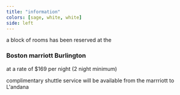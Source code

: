 ```yaml
---
title: "information"
colors: [sage, white, white]
side: left
---
```


a block of rooms has been reserved at the

### Boston marriott Burlington

at a rate of $169 per night (2 night minimum)

complimentary shuttle service will be available from the marrriott to L'andana
